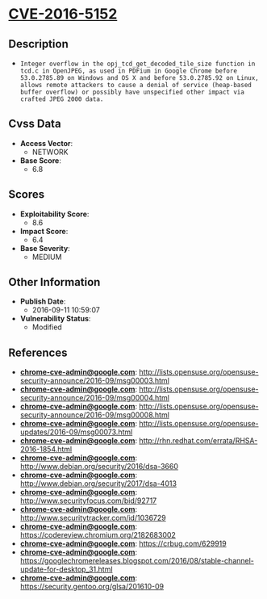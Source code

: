 
# [CVE-2016-5152](http://lists.opensuse.org/opensuse-security-announce/2016-09/msg00003.html)

## Description

- `Integer overflow in the opj_tcd_get_decoded_tile_size function in tcd.c in OpenJPEG, as used in PDFium in Google Chrome before 53.0.2785.89 on Windows and OS X and before 53.0.2785.92 on Linux, allows remote attackers to cause a denial of service (heap-based buffer overflow) or possibly have unspecified other impact via crafted JPEG 2000 data.`

## Cvss Data

- **Access Vector**:
  - NETWORK
- **Base Score**:
  - 6.8

## Scores

- **Exploitability Score**:
  - 8.6
- **Impact Score**:
  - 6.4
- **Base Severity**:
  - MEDIUM

## Other Information

- **Publish Date**:
  - 2016-09-11 10:59:07
- **Vulnerability Status**:
  - Modified

## References

- **chrome-cve-admin@google.com**: http://lists.opensuse.org/opensuse-security-announce/2016-09/msg00003.html
- **chrome-cve-admin@google.com**: http://lists.opensuse.org/opensuse-security-announce/2016-09/msg00004.html
- **chrome-cve-admin@google.com**: http://lists.opensuse.org/opensuse-security-announce/2016-09/msg00008.html
- **chrome-cve-admin@google.com**: http://lists.opensuse.org/opensuse-updates/2016-09/msg00073.html
- **chrome-cve-admin@google.com**: http://rhn.redhat.com/errata/RHSA-2016-1854.html
- **chrome-cve-admin@google.com**: http://www.debian.org/security/2016/dsa-3660
- **chrome-cve-admin@google.com**: http://www.debian.org/security/2017/dsa-4013
- **chrome-cve-admin@google.com**: http://www.securityfocus.com/bid/92717
- **chrome-cve-admin@google.com**: http://www.securitytracker.com/id/1036729
- **chrome-cve-admin@google.com**: https://codereview.chromium.org/2182683002
- **chrome-cve-admin@google.com**: https://crbug.com/629919
- **chrome-cve-admin@google.com**: https://googlechromereleases.blogspot.com/2016/08/stable-channel-update-for-desktop_31.html
- **chrome-cve-admin@google.com**: https://security.gentoo.org/glsa/201610-09
